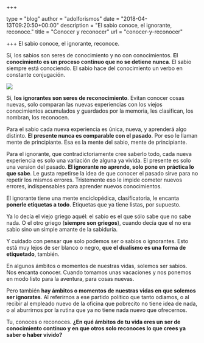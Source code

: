 +++

type = "blog"
author = "adolforismos"
date = "2018-04-13T09:20:50+00:00"
description = "El sabio conoce, el ignorante, reconoce."
title = "Conocer y reconocer"
url = "conocer-y-reconocer"

+++
El sabio conoce, el ignorante, reconoce.

Sí, los sabios son seres de conocimiento y no con conocimientos. **El conocimiento es un proceso continuo que no se detiene nunca**. El sabio siempre está conociendo. El sabio hace del conocimiento un verbo en constante conjugación.

![](https://images.unsplash.com/photo-1476234251651-f353703a034d?ixlib=rb-0.3.5&q=80&fm=jpg&crop=entropy&cs=tinysrgb&w=800&h=600&fit=crop&ixid=eyJhcHBfaWQiOjF9&s=9ef3b31f0c419f9fa8f6ef2ca049b23b)

Sí, **los ignorantes son seres de reconocimiento**. Evitan conocer cosas nuevas, solo comparan las nuevas experiencias con los viejos conocimientos acumulados y guardados por la memoria, les clasifican, los nombran, los reconocen.

Para el sabio cada nueva experiencia es única, nueva, y aprenderá algo distinto. **El presente nunca es comparable con el pasado**. Por eso le llaman mente de principiante. Esa es la mente del sabio, mente de principiante.

Para el ignorante, que contradictoriamente cree saberlo todo, cada nueva experiencia es solo una variación de alguna ya vivida. El presente es solo una version del pasado. **El ignorante no aprende, solo pone en práctica lo que sabe**. Le gusta repetirse la idea de que conocer el pasado sirve para no repetir los mismos errores. Tristemente eso le impide cometer nuevos errores, indispensables para aprender nuevos conocimientos.

El ignorante tiene una mente enciclopédica, clasificatoria, le encanta **ponerle etiquetas a todo**. Etiquetas que ya tiene listas, por supuesto.

Ya lo decía el viejo griego aquél: el sabio es el que sólo sabe que no sabe nada. O el otro griego (**siempre son griegos**), cuando decía que el no era sabio sino un simple amante de la sabiduría.

Y cuidado con pensar que solo podemos ser o sabios o ignorantes. Esto está muy lejos de ser blanco o negro, **que el dualismo es una forma de etiquetado**, también.

En algunos ámbitos o momentos de nuestras vidas, solemos ser sabios. Nos encanta conocer. Cuando tomamos unas vacaciones y nos ponemos en modo listo para la aventura, para cosas nuevas.

Pero también **hay ámbitos o momentos de nuestras vidas en que solemos ser ignorates**. Al referirnos a ese partido político que tanto odiamos, o al recibir al empleado nuevo de la oficina que pobrecito no tiene idea de nada, o al aburrirnos por la rutina que ya no tiene nada nuevo que ofrecernos.

Tu, conoces o reconoces. **¿En qué ámbitos de tu vida eres un ser de conocimiento contínuo y en que otros solo reconoces lo que crees ya saber o haber vivido?**